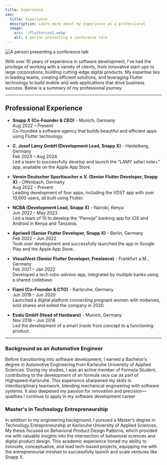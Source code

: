 ```yaml
---
title: Experience
seo:
  title: Experience
  description: Learn more about my experience as a professional
  image:
    src: '/fluttercon2.webp'
    alt: A person presenting a conference talk
---
```


![A person presenting a conference talk](/fluttercon2.webp)

With over 10 years of experience in software development, I’ve had the privilege of working with a variety of clients, from innovative start-ups to large corporations, building cutting-edge digital products. My expertise lies in leading teams, creating efficient solutions, and leveraging Flutter technology to build mobile and web applications that drive business success. Below is a summary of my professional journey.

---

## Professional Experience

- **Snapp X (Co-Founder & CEO)** - Munich, Germany  
  Aug 2022 – Present  
  Co-founded a software agency that builds beautiful and efficient apps using Flutter technology.

- **C. Josef Lamy GmbH (Development Lead, Snapp X)** - Heidelberg, Germany  
  Feb 2023 – Aug 2024  
  Led a team to successfully develop and launch the “LAMY safari note+” app, available on the Apple App Store.

- **Verein Deutscher Sporttaucher e.V. (Senior Flutter Developer, Snapp X)** - Offenbach, Germany  
  Aug 2022 – Present  
  Leading development of four apps, including the VDST app with over 10,000 users, all built using Flutter.

- **NCBA (Development Lead, Snapp X)** - Nairobi, Kenya  
  Jun 2022 – May 2023  
  Led a team of 10 to develop the “Pamoja” banking app for iOS and Android in Kenya and Tanzania.

- **Apriwell (Senior Flutter Developer, Snapp X)** - Berlin, Germany  
  Feb 2022 – Jun 2022  
  Took over development and successfully launched the app in Google Play and the Apple App Store.

- **VisualVest (Senior Flutter Developer, Freelance)** - Frankfurt a.M., Germany  
  Feb 2021 – Jan 2022  
  Developed a tech robo-advisor app, integrated by multiple banks using a shared codebase.

- **Fiami (Co-Founder & CTO)** - Karlsruhe, Germany  
  Jun 2019 – Jun 2020  
  Launched a digital platform connecting pregnant women with midwives, sold shares and exited the company in 2020.

- **Evalu GmbH (Head of Hardware)** - Munich, Germany  
  Nov 2016 – Jun 2018  
  Led the development of a smart insole from concept to a functioning product.

---

### Background as an Automotive Engineer

Before transitioning into software development, I earned a Bachelor’s degree in Automotive Engineering from Karlsruhe University of Applied Sciences. During my studies, I was an active member of Formula Student, contributing to the development of an formula race car as part of Highspeed-Karlsruhe. This experience sharpened my skills in interdisciplinary teamwork, blending mechanical engineering with software systems. It also deepened my passion for innovation and precision—qualities I continue to apply in my software development career

### Master's in Technology Entrepreneurship

In addition to my engineering background, I pursued a Master’s degree in Technology Entrepreneurship at Karlsruhe University of Applied Sciences. My thesis focused on Behavioral Product Design Patterns, which provided me with valuable insights into the intersection of behavioral sciences and digital product design. This academic experience honed my ability to innovate, conceptualize, and lead tech-based projects, equipping me with the entrepreneurial mindset to successfully launch and scale ventures like Snapp X.
